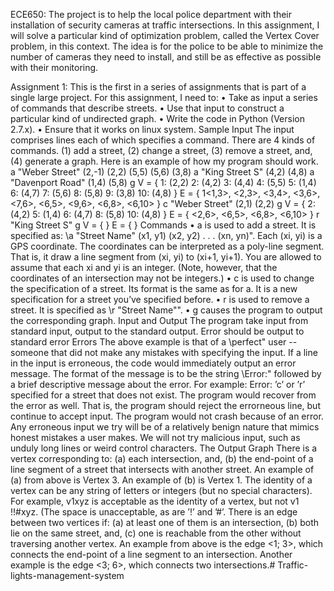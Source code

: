ECE650: The project is to help the local police department with their installation 
of security cameras at traffic intersections. In this assignment, I will solve a particular 
kind of optimization problem, called the Vertex Cover problem, in this context. 
The idea is for the police to be able to minimize the number of cameras they need 
to install, and still be as effective as possible with their monitoring.

Assignment 1:
This is the first in a series of assignments that is part of a single large project.
For this assignment, I need to:
• Take as input a series of commands that describe streets.
• Use that input to construct a particular kind of undirected graph.
• Write the code in Python (Version 2.7.x).
• Ensure that it works on linux system.
Sample Input
The input comprises lines each of which specifies a command. There are 4 kinds of commands.
(1) add a street, (2) change a street, (3) remove a street, and, (4) generate a graph. Here is an
example of how my program should work.
a "Weber Street" (2,-1) (2,2) (5,5) (5,6) (3,8)
a "King Street S" (4,2) (4,8)
a "Davenport Road" (1,4) (5,8)
g
V = {
1: (2,2)
2: (4,2)
3: (4,4)
4: (5,5)
5: (1,4)
6: (4,7)
7: (5,6)
8: (5,8)
9: (3,8)
10: (4,8)
}
E = {
1<1,3>,
<2,3>,
<3,4>,
<3,6>,
<7,6>,
<6,5>,
<9,6>,
<6,8>,
<6,10>
}
c "Weber Street" (2,1) (2,2)
g
V = {
2: (4,2)
5: (1,4)
6: (4,7)
8: (5,8)
10: (4,8)
}
E = {
<2,6>,
<6,5>,
<6,8>,
<6,10>
}
r "King Street S"
g
V = {
}
E = {
}
Commands
• a is used to add a street. It is specified as: \a "Street Name" (x1, y1) (x2, y2) . . . (xn, yn)".
Each (xi, yi) is a GPS coordinate. The coordinates can be interpreted as a poly-line segment. That
is, it draw a line segment from (xi, yi) to (xi+1, yi+1). You are allowed to assume that each
xi and yi is an integer. (Note, however, that the coordinates of an intersection may not be
integers.)
• c is used to change the specification of a street. Its format is the same as for a. It is a new
specification for a street you’ve specified before.
• r is used to remove a street. It is specified as \r "Street Name"".
• g causes the program to output the corresponding graph.
Input and Output
The program take input from standard input, output to the standard
output. Error should be output to standard error
Errors
The above example is that of a \perfect" user -- someone that did not make any mistakes with
specifying the input. If a line in the input is erroneous,
the code would immediately output an error message. The format of the message is to be the string
\Error:" followed by a brief descriptive message about the error. For example:
Error: ’c’ or ’r’ specified for a street that does not exist.
The program would recover from the error as well. That is, the program should reject the
errorneous line, but continue to accept input. The program would not crash because of an error.
Any erroneous input we try will be of a relatively benign nature that mimics honest mistakes a user
makes. We will not try malicious input, such as unduly long lines or weird control characters.
The Output Graph
There is a vertex corresponding to: (a) each intersection, and, (b) the end-point of a line segment of
a street that intersects with another street. An example of (a) from above is Vertex 3. An example
of (b) is Vertex 1. The identity of a vertex can be any string of letters or integers (but no special
characters). For example, v1xyz is acceptable as the identity of a vertex, but not v1 !!#xyz. (The
space is unacceptable, as are ’!’ and ’#’.
There is an edge between two vertices if: (a) at least one of them is an intersection, (b) both
lie on the same street, and, (c) one is reachable from the other without traversing another vertex.
An example from above is the edge <1; 3>, which connects the end-point of a line segment to an
intersection. Another example is the edge <3; 6>, which connects two intersections.# Traffic-lights-management-system
